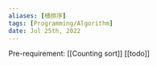 ```yaml
---
aliases: [桶排序]
tags: [Programming/Algorithm] 
date: Jul 25th, 2022
---
```

Pre-requirement: [[Counting sort]]
[[todo]]